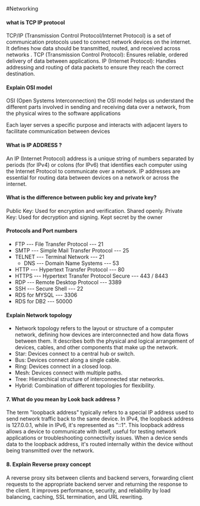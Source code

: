 #Networking

#### what is TCP IP protocol
TCP/IP (Transmission Control Protocol/Internet Protocol) is a set of communication protocols used to connect network devices on the internet. It defines how data should be transmitted, routed, and received across networks . TCP (Transmission Control Protocol): Ensures reliable, ordered delivery of data between applications.
IP (Internet Protocol): Handles addressing and routing of data packets to ensure they reach the correct destination.


 
 
#### Explain OSI model
OSI (Open Systems Interconnection)
the OSI model helps us understand the different parts involved in sending and receiving data over a network, from the physical wires to the software applications

Each layer serves a specific purpose and interacts with adjacent layers to facilitate communication between devices
 
 
#### What is IP ADDRESS ?
  An IP (Internet Protocol) address is a unique string of numbers separated by periods (for IPv4) or colons (for IPv6) that identifies each computer using the Internet Protocol to communicate over a network. IP addresses are essential for routing data between devices on a network or across the internet.
 
#### What is the difference between  public key and  private key?
Public Key: Used for encryption and verification. Shared openly.
Private Key: Used for decryption and signing. Kept secret by the owner
 
#### Protocols and Port numbers
- FTP --- File Transfer Protocol --- 21
- SMTP --- Simple Mail Transfer Protocol --- 25
- TELNET --- Terminal  Network  ---  21
  -  DNS --- Domain Name Systems --- 53
- HTTP --- Hypertext Transfer Protocol --- 80
- HTTPS  --- Hypertext Transfer Protocol Secure --- 443 / 8443
- RDP ---  Remote Desktop Protocol  --- 3389
- SSH  ---  Secure Shell --- 22
- RDS for MYSQL   ---   3306
- RDS for  DB2   ---   50000


 
#### Explain Network topology
- Network topology refers to the layout or structure of a computer network, defining how devices are interconnected and how data flows between them. It describes both the physical and logical arrangement of devices, cables, and other components that make up the network.
- Star: Devices connect to a central hub or switch.
- Bus: Devices connect along a single cable.
- Ring: Devices connect in a closed loop.
- Mesh: Devices connect with multiple paths.
- Tree: Hierarchical structure of interconnected star networks.
- Hybrid: Combination of different topologies for flexibility.

#### 7.  What do you mean by Look back address ?
The term "loopback address" typically refers to a special IP address used to send network traffic back to the same device. In IPv4, the loopback address is 127.0.0.1, while in IPv6, it's represented as "::1".
This loopback address allows a device to communicate with itself, useful for testing network applications or troubleshooting connectivity issues. When a device sends data to the loopback address, it's routed internally within the device without being transmitted over the network.


#### 8.  Explain Reverse proxy concept
A reverse proxy sits between clients and backend servers, forwarding client requests to the appropriate backend server and returning the response to the client. It improves performance, security, and reliability by load balancing, caching, SSL termination, and URL rewriting.
